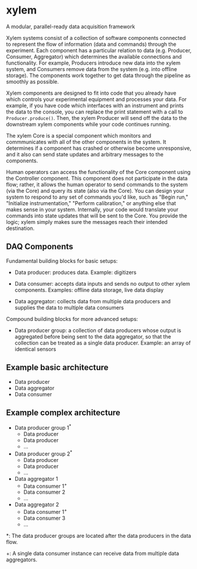 xylem
========

A modular, parallel-ready data acquisition framework

Xylem systems consist of a collection of software components connected
to represent the flow of information (data and commands) through
the experiment. Each component has a particular relation to data
(e.g. Producer, Consumer, Aggregator) which determines the available
connections and functionality. For example, Producers introduce new data
into the xylem system, and Consumers remove data from the system (e.g.
into offline storage). The components work together to get data through
the pipeline as smoothly as possible.

Xylem components are designed to fit into code that you already have
which controls your experimental equipment and processes your data. For
example, if you have code which interfaces with an instrument and prints
the data to the console, you can replace the print statement with a
call to ``Producer.produce()``. Then, the xylem Producer will send off
the data to the downstream xylem components while your code continues
running.

The xylem Core is a special component which monitors and commmunicates
with all of the other components in the system. It determines if a
component has crashed or otherwise become unresponsive, and it also can
send state updates and arbitrary messages to the components.

Human operators can access the functionality of the Core component using
the Controller component. This component does not participate in the
data flow; rather, it allows the human operator to send commands to the
system (via the Core) and query its state (also via the Core). You can
design your system to respond to any set of commands you'd like, such
as "Begin run," "Initialize instrumentation," "Perform calibration," or
anything else that makes sense in your system. Internally, your code
would translate your commands into state updates that will be sent to
the Core. You provide the logic; xylem simply makes sure the messages
reach their intended destination.


## DAQ Components

Fundamental building blocks for basic setups:

- Data producer: produces data. Example: digitizers

- Data consumer: accepts data inputs and sends no output to other
  xylem components. Examples: offline data storage, live data display

- Data aggregator: collects data from multiple data producers and
  supplies the data to multiple data consumers

Compound building blocks for more advanced setups:

- Data producer group: a collection of data producers
  whose output is aggregated before being
  sent to the data aggregator, so that the collection can be treated as
  a single data producer. Example: an array of identical sensors

## Example basic architecture

- Data producer
- Data aggregator
- Data consumer

## Example complex architecture

- Data producer group 1<sup>*</sup>
  - Data producer
  - Data producer
  - ...
- Data producer group 2<sup>*</sup>
  - Data producer
  - Data producer
  - ...
- Data aggregator 1
    - Data consumer 1<sup>+</sup>
    - Data consumer 2
    - ...
- Data aggregator 2
    - Data consumer 1<sup>+</sup>
    - Data consumer 3
    - ...

*: The data producer groups are located after the data producers in the
data flow.

+: A single data consumer instance can receive data from multiple data
aggregators.
